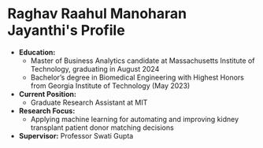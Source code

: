 # Raghav Raahul Manoharan Jayanthi's Profile

- **Education:**
  - Master of Business Analytics candidate at Massachusetts Institute of Technology, graduating in August 2024
  - Bachelor’s degree in Biomedical Engineering with Highest Honors from Georgia Institute of Technology (May 2023)
- **Current Position:**
  - Graduate Research Assistant at MIT
- **Research Focus:**
  - Applying machine learning for automating and improving kidney transplant patient donor matching decisions
- **Supervisor:** Professor Swati Gupta
